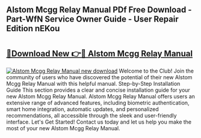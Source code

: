## Alstom Mcgg Relay Manual PDf Free Download - Part-WfN Service Owner Guide - User Repair Edition nEKou

# <h2><a href="http://bc47871.oget.top/?id=Alstom+Mcgg+Relay+Manual">🔗Download New 👉🔴 Alstom Mcgg Relay Manual</a></h2>

[![Alstom Mcgg Relay Manual new download](https://i.imgur.com/5g1atiW.png)](http://bc47871.oget.top/?id=Alstom+Mcgg+Relay+Manual)
Welcome to the Club! Join the community of users who have discovered the potential of their new Alstom Mcgg Relay Manual with this helpful manual. Step-by-Step Installation Guide This section provides a clear and concise installation guide for your new Alstom Mcgg Relay Manual. Alstom Mcgg Relay Manual offers users an extensive range of advanced features, including biometric authentication, smart home integration, automatic updates, and personalized recommendations, all accessible through the sleek and user-friendly interface. Let's Get Started! Contact us today and let us help you make the most of your new Alstom Mcgg Relay Manual.
